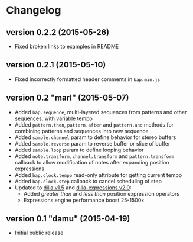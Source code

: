 # Changelog

## version 0.2.2 (2015-05-26)

- Fixed broken links to examples in README

## version 0.2.1 (2015-05-10)

- Fixed incorrectly formatted header comments in ```bap.min.js```

## version 0.2 "marl" (2015-05-07)

- Added ```bap.sequence```, multi-layered sequences from patterns and other sequences, with variable tempo
- Added ```pattern.then```, ```pattern.after``` and ```pattern.and``` methods for combining patterns and sequences into new sequence
- Added ```sample.channel``` param to define behavior for stereo buffers
- Added ```sample.reverse``` param to reverse buffer or slice of buffer
- Added ```sample.loop``` param to define looping behavior
- Added ```note.transform```, ```channel.transform``` and ```pattern.transform``` callback to allow modification of notes after expanding position expressions
- Added ```bap.clock.tempo``` read-only attribute for getting current tempo
- Added ```bap.clock.step``` callback to cancel scheduling of step
- Updated to [dilla v1.5](https://www.npmjs.com/package/dilla) and [dilla-expressions v2.0](https://www.npmjs.com/package/dilla-expressions):
  - Added *greater than* and *less than* position expression operators
  - Expressions engine performance boost 25-1500x

## version 0.1 "damu" (2015-04-19)

- Initial public release
